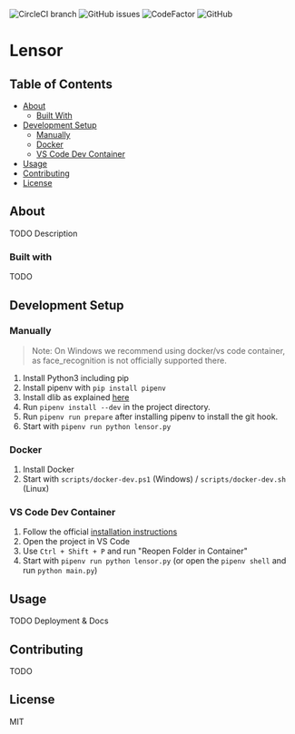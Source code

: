 ![CircleCI branch](https://img.shields.io/circleci/project/github/lensor-org/lensor/master.svg)
![GitHub issues](https://img.shields.io/github/issues/lensor-org/lensor.svg)
![CodeFactor](https://www.codefactor.io/repository/github/lensor-org/lensor/badge?style=flat-square)
![GitHub](https://img.shields.io/github/license/lensor-org/lensor.svg)

# Lensor

## Table of Contents

* [About](#about)
  * [Built With](#built-with)
* [Development Setup](#development-setup)
  * [Manually](#manually)
  * [Docker](#docker)
  * [VS Code Dev Container](#vs-code-dev-container)
* [Usage](#usage)
* [Contributing](#contributing)
* [License](#license)

## About

TODO Description

### Built with

TODO

## Development Setup

### Manually

> Note: On Windows we recommend using docker/vs code container, as face_recognition is not officially supported there.

1. Install Python3 including pip
2. Install pipenv with `pip install pipenv`
3. Install dlib as explained [here](https://gist.github.com/ageitgey/629d75c1baac34dfa5ca2a1928a7aeaf)
4. Run `pipenv install --dev` in the project directory.
5. Run `pipenv run prepare` after installing pipenv to install the git hook.
6. Start with `pipenv run python lensor.py`

### Docker

1. Install Docker
2. Start with `scripts/docker-dev.ps1` (Windows) / `scripts/docker-dev.sh` (Linux)

### VS Code Dev Container

1. Follow the official [installation instructions](https://code.visualstudio.com/docs/remote/containers#_installation)
2. Open the project in VS Code
3. Use `Ctrl + Shift + P` and run "Reopen Folder in Container"
5. Start with `pipenv run python lensor.py` (or open the `pipenv shell` and run `python main.py`)

## Usage

TODO Deployment & Docs

## Contributing

TODO

## License

MIT

